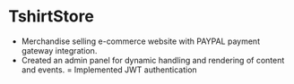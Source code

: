 # TshirtStore
- Merchandise selling e-commerce website with PAYPAL payment gateway integration.
- Created an admin panel for dynamic handling and rendering of content and events.
= Implemented JWT authentication
